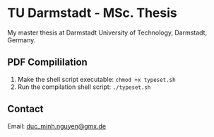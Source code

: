 # TU Darmstadt - MSc. Thesis

My master thesis at Darmstadt University of Technology, Darmstadt, Germany.

## PDF Compililation
1. Make the shell script executable:
`chmod +x typeset.sh`
2. Run the compilation shell script:
`./typeset.sh`

## Contact
Email: [duc_minh.nguyen@gmx.de](mailto:duc_minh.nguyen@gmx.de)